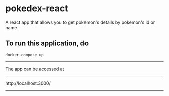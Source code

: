 # pokedex-react
A react app that allows you to get pokemon's details by pokemon's id or name


To run this application, do
---
`docker-compose up` 

---

The app can be accessed at 

---
http://localhost:3000/

---
